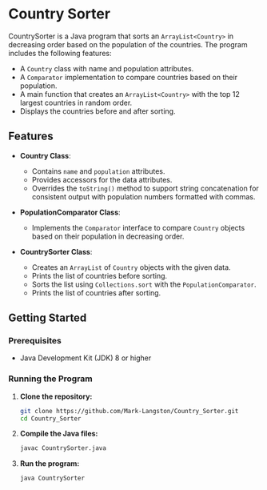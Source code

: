 # Country Sorter

CountrySorter is a Java program that sorts an `ArrayList<Country>` in decreasing order based on the population of the countries. The program includes the following features:

- A `Country` class with name and population attributes.
- A `Comparator` implementation to compare countries based on their population.
- A main function that creates an `ArrayList<Country>` with the top 12 largest countries in random order.
- Displays the countries before and after sorting.

## Features

- **Country Class**:
  - Contains `name` and `population` attributes.
  - Provides accessors for the data attributes.
  - Overrides the `toString()` method to support string concatenation for consistent output with population numbers formatted with commas.

- **PopulationComparator Class**:
  - Implements the `Comparator` interface to compare `Country` objects based on their population in decreasing order.

- **CountrySorter Class**:
  - Creates an `ArrayList` of `Country` objects with the given data.
  - Prints the list of countries before sorting.
  - Sorts the list using `Collections.sort` with the `PopulationComparator`.
  - Prints the list of countries after sorting.

## Getting Started

### Prerequisites

- Java Development Kit (JDK) 8 or higher

### Running the Program

1. **Clone the repository:**

    ```sh
    git clone https://github.com/Mark-Langston/Country_Sorter.git
    cd Country_Sorter
    ```

2. **Compile the Java files:**

    ```sh
    javac CountrySorter.java
    ```

3. **Run the program:**

    ```sh
    java CountrySorter
    ```
